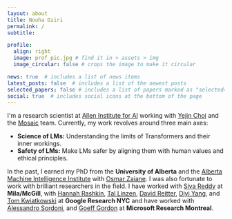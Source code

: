 ```yaml
---
layout: about
title: Nouha Dziri
permalink: /
subtitle: 

profile:
  align: right
  image: prof_pic.jpg # find it in > assets > img
  image_circular: false # crops the image to make it circular

news: true  # includes a list of news items
latest_posts: false  # includes a list of the newest posts
selected_papers: false # includes a list of papers marked as "selected={true}"
social: true  # includes social icons at the bottom of the page
---
```


I'm a research scientist at [Allen Institute for AI](https://allenai.org/) working with [Yejin Choi](https://homes.cs.washington.edu/~yejin/) and the [Mosaic](https://mosaic.allenai.org/) team.
Currently, my work revolves around three main axes:

- **Science of LMs:** Understanding the limits of Transformers and their inner workings.
- **Safety of LMs:** Make LMs safer by aligning them with human values and ethical principles.

In the past, I earned my PhD from the **University of Alberta** and the [Alberta Machine Intelligence Institute](https://www.amii.ca/) with [Osmar Zaiane](https://webdocs.cs.ualberta.ca/~zaiane/).
I was also fortunate to work with brilliant researchers in the field.
I have worked with <a href="https://sivareddy.in/">Siva Reddy</a> at **Mila/McGill**, 
with <a href="https://hrashkin.github.io/index.html">Hannah Rashkin</a>, 
<a href="https://tallinzen.net/research/">Tal Linzen</a>,
<a href="http://www.david-reitter.com/">David Reitter</a>,
<a href="https://cs.stanford.edu/~diyiy/">Diyi Yang</a>, and 
<a href="https://research.google/people/105075/">Tom Kwiatkowski</a> at **Google Research NYC** 
and have worked with <a href="https://www.microsoft.com/en-us/research/people/alsordon/">Alessandro Sordoni</a>, and 
[Goeff Gordon](https://www.cs.cmu.edu/~ggordon/) at **Microsoft Research Montreal**.

[//]: # (Link to your social media connections, too. This theme is set up to use [Font Awesome icons]&#40;http://fortawesome.github.io/Font-Awesome/&#41; and [Academicons]&#40;https://jpswalsh.github.io/academicons/&#41;, like the ones below. Add your Facebook, Twitter, LinkedIn, Google Scholar, or just disable all of them.)
